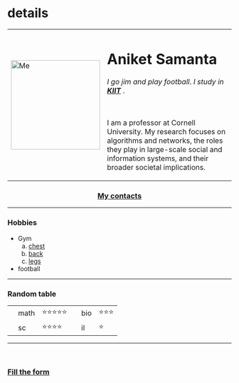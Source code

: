 # details
<!DOCTYPE html>
<html lang="en">

<head>
    <meta charset="UTF-8">
    <title>Aniket's Page</title>
</head>

<body>
    <table cellspacing="20">
        <tr>
            <td><img src="https://images.unsplash.com/photo-1570295999919-56ceb5ecca61?ixlib=rb-4.0.3&ixid=MnwxMjA3fDB8MHxleHBsb3JlLWZlZWR8Mnx8fGVufDB8fHx8&auto=format&fit=crop&w=1000&q=60"
                    alt="Me" height="200"></td>
            <td>
                <h1>Aniket Samanta</h1>
                <p><em>I go jim and play football</em>. <em>I study in <strong><a href="https://kiit.ac.in/">KIIT</a>
                        </strong></em>.</p>
                <br>
                <p>I am a professor at Cornell University. My research focuses on algorithms and networks, the roles
                    they play in large-scale social and information systems, and their broader societal implications.
                </p>
            </td>
        </tr>
    </table>
    <h3 align="center"><a href="contacts.html">My contacts</a></h3>
    <hr color="black">
    <h3>Hobbies</h3>
    <ul>
        <li>Gym
            <ol type="a">
                <li><a href="https://www.forbes.com/health/body/best-chest-exercises/">chest</a> </li>
                <li><a href="https://www.healthline.com/health/fitness/back-strengthening-muscles-posture">back</a>
                </li>
                <li><a href="https://hugesupplements.com/blogs/content/leg-day-workout">legs</a> </li>
            </ol>
        </li>
        <li>football</li>
    </ul>
    <hr color="black">
    <h3>Random table</h3>
    <table cellspacing="10">
        <tr>
            <td>
            <td>math</td>
            <td>⭐⭐⭐⭐⭐</td>
            </td>
            <td>
            <td>bio</td>
            <td>⭐⭐⭐</td>
            </td>
        </tr>
        <tr>
            <td>
            <td>sc</td>
            <td>⭐⭐⭐⭐</td>
            </td>
            <td>
            <td>il</td>
            <td>⭐</td>
            </td>
        </tr>
    </table>
    <hr color="black">
    <br>
    <h3>
        <a href="form.html">Fill the form</a> 
    </h3>
</body>

</html>
